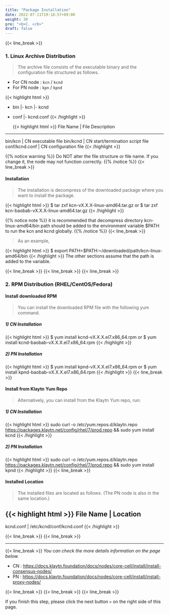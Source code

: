```yaml
---
title: "Package Installation"
date: 2022-07-11T19:18:57+09:00
weight: 30
pre: "<b>C. </b>"
draft: false
---
```

{{< line_break >}}
### 1. Linux Archive Distribution
>The archive file consists of the executable binary and the configuration file structured as follows.

* For CN node : ```kcn``` / ```kcnd```
* For PN node : ```kpn``` / ```kpnd```


{{< highlight html >}}
- bin
  |- kcn
  |- kcnd

- conf
  |- kcnd.conf
  {{< /highlight >}}

  {{< highlight html >}}
  File Name       |     File Description
--------------------------------------------------------
bin/kcn         |     CN executable file
bin/kcnd        |     CN start/termination script file
conf/kcnd.conf  |     CN configuration file
{{< /highlight >}}

{{% notice warning %}}
Do NOT alter the file structure or file name. If you change it, the node may not function correctly.
{{% /notice %}}
{{< line_break >}}

#### Installation
>The installation is decompress of the downloaded package where you want to install the package.

{{< highlight html >}}
$ tar zxf kcn-vX.X.X-linux-amd64.tar.gz
or
$ tar zxf kcn-baobab-vX.X.X-linux-amd64.tar.gz
{{< /highlight >}}

{{% notice note %}}
it is recommended that decompress directory kcn-linux-amd64/bin path should be added to the environment variable $PATH to run the kcn and kcnd globally.
{{% /notice %}}
{{< line_break >}}
>As an example,

{{< highlight html >}}
$ export PATH=$PATH:~/downloaded/path/kcn-linux-amd64/bin
{{< /highlight >}}
The other sections assume that the path is added to the variable.

{{< line_break >}}
{{< line_break >}}
{{< line_break >}}


### 2. RPM Distribution (RHEL/CentOS/Fedora)

#### Install downloaded RPM
>You can install the downloaded RPM file with the following yum command.

##### 1) CN Installation
{{< highlight html >}}
$ yum install kcnd-vX.X.X.el7.x86_64.rpm
or
$ yum install kcnd-baobab-vX.X.X.el7.x86_64.rpm
{{< /highlight >}}
##### 2) PN Installation
{{< highlight html >}}
$ yum install kpnd-vX.X.X.el7.x86_64.rpm
or
$ yum install kpnd-baobab-vX.X.X.el7.x86_64.rpm
{{< /highlight >}}
{{< line_break >}}

#### Install from Klaytn Yum Repo
>Alternatively, you can install from the Klaytn Yum repo, run:

##### 1) CN Installation
{{< highlight html >}}
sudo curl -o /etc/yum.repos.d/klaytn.repo https://packages.klaytn.net/config/rhel/7/prod.repo && sudo yum install kcnd
{{< /highlight >}}
##### 2) PN Installation
{{< highlight html >}}
sudo curl -o /etc/yum.repos.d/klaytn.repo https://packages.klaytn.net/config/rhel/7/prod.repo && sudo yum install kpnd
{{< /highlight >}}
{{< line_break >}}

#### Installed Location
>The installed files are located as follows. (The PN node is also in the same location.)

{{< highlight html >}}
File Name    |    Location
-------------------------------------------
kcnd.conf    |    /etc/kcnd/conf/kcnd.conf
{{< /highlight >}}

{{< line_break >}}
{{< line_break >}}

---
{{< line_break >}}
*You can check the more details information on the page below.*
* CN : <https://docs.klaytn.foundation/docs/nodes/core-cell/install/install-consensus-nodes/>
* PN : <https://docs.klaytn.foundation/docs/nodes/core-cell/install/install-proxy-nodes/>

{{< line_break >}}
{{< line_break >}}
{{< line_break >}}

If you finish this step, please click the next button ```>``` on the right side of this page.
